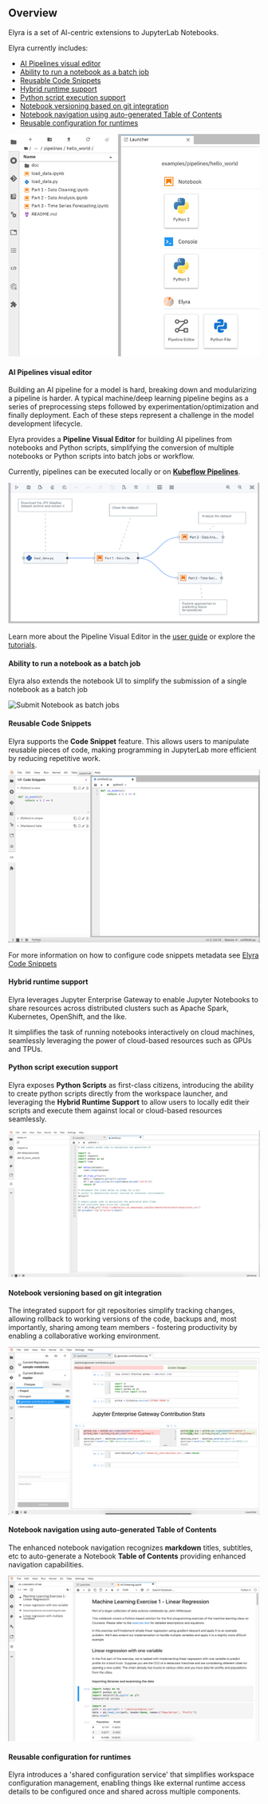 <!--
{% comment %}
Copyright 2018-2020 IBM Corporation

Licensed under the Apache License, Version 2.0 (the "License");
you may not use this file except in compliance with the License.
You may obtain a copy of the License at

http://www.apache.org/licenses/LICENSE-2.0

Unless required by applicable law or agreed to in writing, software
distributed under the License is distributed on an "AS IS" BASIS,
WITHOUT WARRANTIES OR CONDITIONS OF ANY KIND, either express or implied.
See the License for the specific language governing permissions and
limitations under the License.
{% endcomment %}
-->
## Overview

Elyra is a set of AI-centric extensions to JupyterLab Notebooks.


Elyra currently includes:
* [AI Pipelines visual editor](#ai-pipelines-visual-editor)
* [Ability to run a notebook as a batch job](#ability-to-run-a-notebook-as-a-batch-job)
* [Reusable Code Snippets](#reusable-code-snippets)
* [Hybrid runtime support](#hybrid-runtime-support)
* [Python script execution support](#python-script-execution-support)
* [Notebook versioning based on git integration](#notebook-versioning-based-on-git-integration)
* [Notebook navigation using auto-generated Table of Contents](#notebook-navigation-using-auto-generated-table-of-contents)
* [Reusable configuration for runtimes](#reusable-configuration-for-runtimes)

![Elyra](../images/elyra-main-page.png)

#### AI Pipelines visual editor

Building an AI pipeline for a model is hard, breaking down and modularizing a pipeline is harder.
A typical machine/deep learning pipeline begins as a series of preprocessing steps followed by
experimentation/optimization and finally deployment. Each of these steps represent a challenge in
the model development lifecycle.

Elyra provides a **Pipeline Visual Editor** for building AI pipelines from notebooks and Python scripts,
simplifying the conversion of multiple notebooks or Python scripts into batch jobs or workflow.

Currently, pipelines can be executed locally or on 
[**Kubeflow Pipelines**](https://www.kubeflow.org/docs/pipelines/overview/pipelines-overview/).

![Pipeline Editor](../images/pipeline-in-editor.png)

Learn more about the Pipeline Visual Editor in the [user guide](/user_guide/pipelines.md) or explore the [tutorials](/getting_started/tutorials.md).

#### Ability to run a notebook as a batch job

Elyra also extends the notebook UI to simplify the submission of a single notebook as a batch job

![Submit Notebook as batch jobs](../images/submit-notebook-batch-job.gif)

#### Reusable Code Snippets

Elyra supports the **Code Snippet** feature. This allows users to manipulate reusable pieces of code, making programming in JupyterLab more efficient by reducing repetitive work.

![Code Snippets](../images/code-snippet-expanded.png)

For more information on how to configure code snippets metadata see [Elyra Code Snippets](../user_guide/code-snippets)

#### Hybrid runtime support

Elyra leverages Jupyter Enterprise Gateway to enable Jupyter Notebooks
to share resources across distributed clusters such as Apache Spark, Kubernetes, OpenShift, and the like.

It simplifies the task of running notebooks interactively on cloud machines,
seamlessly leveraging the power of cloud-based resources such as GPUs and TPUs.

#### Python script execution support

Elyra exposes **Python Scripts** as first-class citizens, introducing the ability to
create python scripts directly from the workspace launcher, and leveraging the
**Hybrid Runtime Support** to allow users to locally edit their scripts and execute
them against local or cloud-based resources seamlessly.

![Enhanced Python Support](../images/python-editor.png)

#### Notebook versioning based on git integration

The integrated support for git repositories simplify tracking changes, allowing rollback to working versions
of the code, backups and, most importantly, sharing among team members - fostering productivity by
enabling a collaborative working environment.

![Git Integration](../images/git.png)

#### Notebook navigation using auto-generated **Table of Contents**

The enhanced notebook navigation recognizes **markdown** titles, subtitles, etc to auto-generate
a Notebook **Table of Contents** providing enhanced navigation capabilities.

![Notebook Table of Contents](../images/notebook-toc.png)

#### Reusable configuration for runtimes

Elyra introduces a 'shared configuration service' that simplifies workspace configuration management,
enabling things like external runtime access details to be configured once and shared
across multiple components.  

